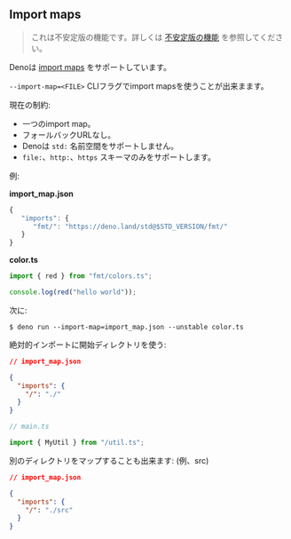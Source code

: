 ## Import maps

<!--
> This is an unstable feature. Learn more about
> [unstable features](../runtime/stability.md).
-->
> これは不安定版の機能です。詳しくは [不安定版の機能](../runtime/stability.md) を参照してください。

<!-- Deno supports [import maps](https://github.com/WICG/import-maps). -->
Denoは [import maps](https://github.com/WICG/import-maps) をサポートしています。

<!-- You can use import maps with the `--import-map=<FILE>` CLI flag. -->
`--import-map=<FILE>` CLIフラグでimport mapsを使うことが出来まます。

<!-- Current limitations: -->
現在の制約:

<!--
- single import map.
- no fallback URLs.
- Deno does not support `std:` namespace.
- supports only `file:`, `http:` and `https:` schemes.
-->
- 一つのimport map。
- フォールバックURLなし。
- Denoは `std:` 名前空間をサポートしません。
- `file:`、`http:`、`https` スキーマのみをサポートします。

<!-- Example: -->
例:

**import_map.json**

```js
{
   "imports": {
      "fmt/": "https://deno.land/std@$STD_VERSION/fmt/"
   }
}
```

**color.ts**

```ts
import { red } from "fmt/colors.ts";

console.log(red("hello world"));
```

<!-- Then: -->
次に:

```shell
$ deno run --import-map=import_map.json --unstable color.ts
```

<!-- To use starting directory for absolute imports: -->
絶対的インポートに開始ディレクトリを使う:

```json
// import_map.json

{
  "imports": {
    "/": "./"
  }
}
```

```ts
// main.ts

import { MyUtil } from "/util.ts";
```

<!-- You may map a different directory: (eg. src) -->
別のディレクトリをマップすることも出来ます: (例、src)

```json
// import_map.json

{
  "imports": {
    "/": "./src"
  }
}
```

